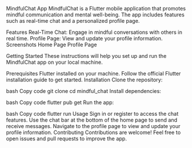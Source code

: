 MindfulChat App
MindfulChat is a Flutter mobile application that promotes mindful communication 
and mental well-being. The app includes features such as real-time chat and a 
personalized profile page.

Features
Real-Time Chat: Engage in mindful conversations with others in real time.
Profile Page: View and update your profile information.
Screenshots
Home Page
Profile Page

Getting Started
These instructions will help you set up and run the MindfulChat app on your local machine.

Prerequisites
Flutter installed on your machine. Follow the official Flutter installation guide to get started.
Installation
Clone the repository:

bash
Copy code
git clone 
cd mindful_chat
Install dependencies:

bash
Copy code
flutter pub get
Run the app:

bash
Copy code
flutter run
Usage
Sign in or register to access the chat features.
Use the chat bar at the bottom of the home page to send and receive messages.
Navigate to the profile page to view and update your profile information.
Contributing
Contributions are welcome! Feel free to open issues and pull requests to improve the app.




